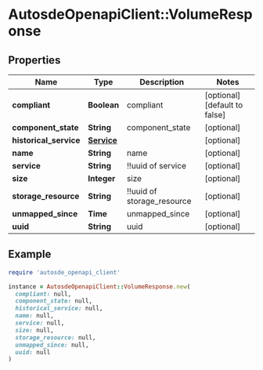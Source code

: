 # AutosdeOpenapiClient::VolumeResponse

## Properties

| Name | Type | Description | Notes |
| ---- | ---- | ----------- | ----- |
| **compliant** | **Boolean** | compliant | [optional][default to false] |
| **component_state** | **String** | component_state | [optional] |
| **historical_service** | [**Service**](Service.md) |  | [optional] |
| **name** | **String** | name | [optional] |
| **service** | **String** | !!uuid of service | [optional] |
| **size** | **Integer** | size | [optional] |
| **storage_resource** | **String** | !!uuid of storage_resource | [optional] |
| **unmapped_since** | **Time** | unmapped_since | [optional] |
| **uuid** | **String** | uuid | [optional] |

## Example

```ruby
require 'autosde_openapi_client'

instance = AutosdeOpenapiClient::VolumeResponse.new(
  compliant: null,
  component_state: null,
  historical_service: null,
  name: null,
  service: null,
  size: null,
  storage_resource: null,
  unmapped_since: null,
  uuid: null
)
```


